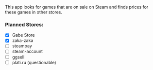 This app looks for games that are on sale on Steam and finds prices for these games in other stores.
### Planned Stores:
- [x] Gabe Store
- [x] zaka-zaka
- [ ] steampay
- [ ] steam-account
- [ ] ggsell
- [ ] plati.ru (questionable)
